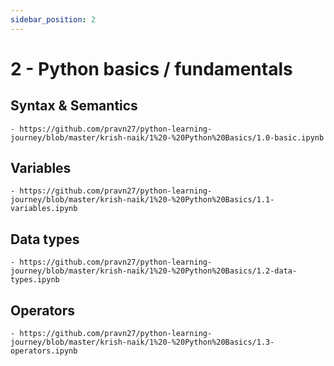 ```yaml
---
sidebar_position: 2
---
```


# 2 - Python basics / fundamentals

## Syntax & Semantics

    - https://github.com/pravn27/python-learning-journey/blob/master/krish-naik/1%20-%20Python%20Basics/1.0-basic.ipynb

## Variables

    - https://github.com/pravn27/python-learning-journey/blob/master/krish-naik/1%20-%20Python%20Basics/1.1-variables.ipynb

## Data types

    - https://github.com/pravn27/python-learning-journey/blob/master/krish-naik/1%20-%20Python%20Basics/1.2-data-types.ipynb

## Operators

    - https://github.com/pravn27/python-learning-journey/blob/master/krish-naik/1%20-%20Python%20Basics/1.3-operators.ipynb

